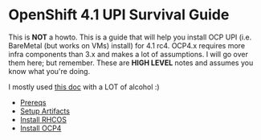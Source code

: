# OpenShift 4.1 UPI Survival Guide

This is **NOT** a howto. This is a guide that will help you install OCP UPI (i.e. BareMetal (but works on VMs) install) for 4.1 rc4. OCP4.x requires more infra components than 3.x and makes a lot of assumptions. I will go over them here; but remember. These are **__HIGH LEVEL__** notes and assumes you know what you're doing.

I mostly used [this doc](https://docs.openshift.com/container-platform/4.1/installing/installing_bare_metal/installing-bare-metal.html) with a LOT of alcohol :)

* [Prereqs](docs/0.prereqs.md)
* [Setup Artifacts](docs/1.setup.md)
* [Install RHCOS](docs/2.installrhcos.md)
* [Install OCP4](docs/2.installocp4.md)
